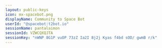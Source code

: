 ```yaml
---
layout: public-keys
icon: mx-spacebot.png
displayName: Community to Space Bot
userId: "@spacebot:t2bot.io"
sessionName: pantalaimon
sessionId: VZWCQXQJTA
sessionKey: "nWNP 8G1P vuOP 73zZ Ia2I 8j2j Kyas f4bd sOD/ gwmB r/k"
---
```

